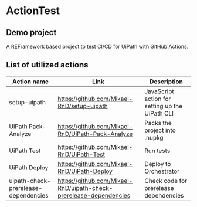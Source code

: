# ActionTest
## Demo project
A REFramework based project to test CI/CD for UiPath with GitHub Actions.

## List of utilized actions
|Action name|Link|Description|
|------|-------|-------|
| setup-uipath | https://github.com/Mikael-RnD/setup-uipath |JavaScript action for setting up the UiPath CLI|
| UiPath Pack-Analyze | https://github.com/Mikael-RnD/UiPath-Pack-Analyze |Packs the project into .nupkg|
| UiPath Test | https://github.com/Mikael-RnD/UiPath-Test |Run tests|
| UiPath Deploy | https://github.com/Mikael-RnD/UiPath-Deploy |Deploy to Orchestrator|
| uipath-check-prerelease-dependencies | https://github.com/Mikael-RnD/uipath-check-prerelease-dependencies | Check code for prerelease dependencies |
